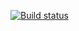 [![Build status](https://ci.appveyor.com/api/projects/status/fly7tshlc7amlm7e/branch/main?svg=true)](https://ci.appveyor.com/project/Sirotina/postman/branch/main)